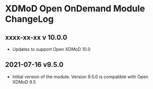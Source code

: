 XDMoD Open OnDemand Module ChangeLog
=====================

## xxxx-xx-xx v 10.0.0

- Updates to support Open XDMoD 10.0

## 2021-07-16 v9.5.0

- Initial version of the module. Version 9.5.0 is compatible with Open XDMoD 9.5
